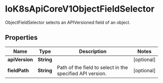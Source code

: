 

# IoK8sApiCoreV1ObjectFieldSelector

ObjectFieldSelector selects an APIVersioned field of an object.
## Properties

Name | Type | Description | Notes
------------ | ------------- | ------------- | -------------
**apiVersion** | **String** |  |  [optional]
**fieldPath** | **String** | Path of the field to select in the specified API version. |  [optional]



